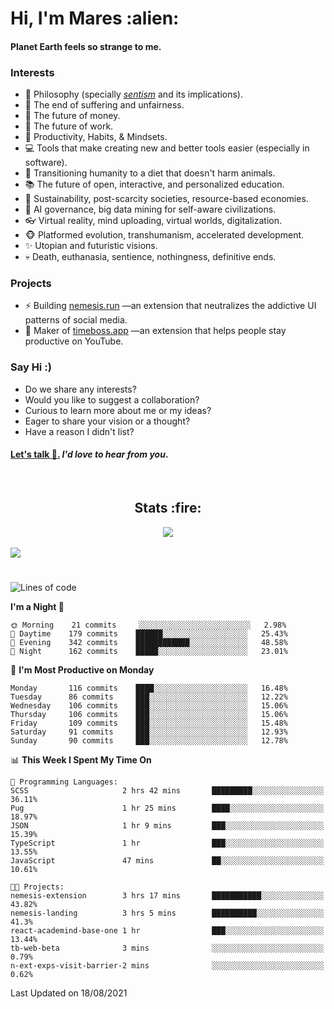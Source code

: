 <h1>Hi, I'm Mares :alien:</h1>

#### Planet Earth feels so strange to me.

### **Interests**

- 🌊 Philosophy (specially [_sentism_][sentismmedium] and its implications).
- 🎯 The end of suffering and unfairness.
- 💸 The future of money.
- 💼 The future of work.
- 🧠 Productivity, Habits, & Mindsets.
- 💻 Tools that make creating new and better tools easier (especially in software).
- 🥗 Transitioning humanity to a diet that doesn't harm animals.
- 📚 The future of open, interactive, and personalized education.
- 🌱 Sustainability, post-scarcity societies, resource-based economies.
- 🤖 AI governance, big data mining for self-aware civilizations.
- 👓 Virtual reality, mind uploading, virtual worlds, digitalization.
- 🐵 Platformed evolution, transhumanism, accelerated development.
- ✨ Utopian and futuristic visions.
- 💀 Death, euthanasia, sentience, nothingness, definitive ends.


### **Projects**

- ⚡ Building [nemesis.run](https://nemesis.run) —an extension that neutralizes the addictive UI patterns of social media.
- 💎 Maker of [timeboss.app](https://timeboss.app) —an extension that helps people stay productive on YouTube.


### **Say Hi :)**

- Do we share any interests?
- Would you like to suggest a collaboration?
- Curious to learn more about me or my ideas?
- Eager to share your vision or a thought?
- Have a reason I didn't list?

#### [Let's talk :wave:.](mailto:mareszhar@gmail.com) _I'd love to hear from you_.

[sentismmedium]: https://medium.com/@mareszhar/born-a-prisoner-a-reflection-about-life-its-struggles-and-a-plan-to-escape-d8566ce9b026

<br>

<h2 align="center">Stats :fire:</h2>

<div align="center">
  <img src="https://github-readme-streak-stats.herokuapp.com?user=mareszhar&theme=black-ice&hide_border=true&stroke=FFFFFF15&ring=DF8FFE&fire=DF8FFE&currStreakLabel=DF8FFE&background=1A232A&currStreakNum=86FFAB">
</div>

<!-- Add or remove this: &dates=B1AAB3FF at the end of the streak stats URL if they get bugged and aren't updating -->

<br>

<img src="https://activity-graph.herokuapp.com/graph?username=mareszhar&theme=nord&bg_color=00000000&color=979797&line=DF8FFE&point=00000000&area=true&hide_border=true">

<br>

<h1></h1>

<!--START_SECTION:waka-->
![Lines of code](https://img.shields.io/badge/From%20Hello%20World%20I%27ve%20Written-118099%20lines%20of%20code-blue)

**I'm a Night 🦉** 

```text
🌞 Morning    21 commits     ░░░░░░░░░░░░░░░░░░░░░░░░░   2.98% 
🌆 Daytime    179 commits    ██████░░░░░░░░░░░░░░░░░░░   25.43% 
🌃 Evening    342 commits    ████████████░░░░░░░░░░░░░   48.58% 
🌙 Night      162 commits    █████░░░░░░░░░░░░░░░░░░░░   23.01%

```
📅 **I'm Most Productive on Monday** 

```text
Monday       116 commits    ████░░░░░░░░░░░░░░░░░░░░░   16.48% 
Tuesday      86 commits     ███░░░░░░░░░░░░░░░░░░░░░░   12.22% 
Wednesday    106 commits    ███░░░░░░░░░░░░░░░░░░░░░░   15.06% 
Thursday     106 commits    ███░░░░░░░░░░░░░░░░░░░░░░   15.06% 
Friday       109 commits    ███░░░░░░░░░░░░░░░░░░░░░░   15.48% 
Saturday     91 commits     ███░░░░░░░░░░░░░░░░░░░░░░   12.93% 
Sunday       90 commits     ███░░░░░░░░░░░░░░░░░░░░░░   12.78%

```


📊 **This Week I Spent My Time On** 

```text
💬 Programming Languages: 
SCSS                     2 hrs 42 mins       █████████░░░░░░░░░░░░░░░░   36.11% 
Pug                      1 hr 25 mins        ████░░░░░░░░░░░░░░░░░░░░░   18.97% 
JSON                     1 hr 9 mins         ███░░░░░░░░░░░░░░░░░░░░░░   15.39% 
TypeScript               1 hr                ███░░░░░░░░░░░░░░░░░░░░░░   13.55% 
JavaScript               47 mins             ██░░░░░░░░░░░░░░░░░░░░░░░   10.61%

🐱‍💻 Projects: 
nemesis-extension        3 hrs 17 mins       ███████████░░░░░░░░░░░░░░   43.82% 
nemesis-landing          3 hrs 5 mins        ██████████░░░░░░░░░░░░░░░   41.3% 
react-academind-base-one 1 hr                ███░░░░░░░░░░░░░░░░░░░░░░   13.44% 
tb-web-beta              3 mins              ░░░░░░░░░░░░░░░░░░░░░░░░░   0.79% 
n-ext-exps-visit-barrier-2 mins              ░░░░░░░░░░░░░░░░░░░░░░░░░   0.62%

```


 Last Updated on 18/08/2021
<!--END_SECTION:waka-->

